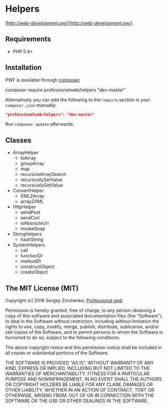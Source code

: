 Helpers
====

[http://web-development.pw/](http://web-development.pw/)

Requirements
------------
 - PHP 5.4+


Installation
------------
PWF is available through [composer](https://getcomposer.org/)

composer require professionalweb/helpers "dev-master"

Alternatively you can add the following to the `require` section in your `composer.json` manually:

```json
"professionalweb/helpers": "dev-master"
```
Run `composer update` afterwards.


Classes
-------
 - ArrayHelper
    - toArray
    - groupArray
    - map
    - recursiveArraySearch
    - recursivelySetValue
    - recursivelyGetValue
 - ConvertHelper
    - XML2Array
    - array2XML
 - HttpHelper
    - sendPost
    - sendCurl
    - isAbsoluteUrl
    - invokeSoap
 - StringHelpers
    - hashString
 - SystemHelpers
    - call
    - functionDI
    - methodDI
    - constructObject
    - createObject



The MIT License (MIT)
---------------------

Copyright (c) 2016 Sergey Zinchenko, [Professional web](http://web-development.pw)

Permission is hereby granted, free of charge, to any person obtaining a copy
of this software and associated documentation files (the "Software"), to deal
in the Software without restriction, including without limitation the rights
to use, copy, modify, merge, publish, distribute, sublicense, and/or sell
copies of the Software, and to permit persons to whom the Software is
furnished to do so, subject to the following conditions:

The above copyright notice and this permission notice shall be included in all
copies or substantial portions of the Software.

THE SOFTWARE IS PROVIDED "AS IS", WITHOUT WARRANTY OF ANY KIND, EXPRESS OR
IMPLIED, INCLUDING BUT NOT LIMITED TO THE WARRANTIES OF MERCHANTABILITY,
    FITNESS FOR A PARTICULAR PURPOSE AND NONINFRINGEMENT. IN NO EVENT SHALL THE
AUTHORS OR COPYRIGHT HOLDERS BE LIABLE FOR ANY CLAIM, DAMAGES OR OTHER
LIABILITY, WHETHER IN AN ACTION OF CONTRACT, TORT OR OTHERWISE, ARISING FROM,
OUT OF OR IN CONNECTION WITH THE SOFTWARE OR THE USE OR OTHER DEALINGS IN THE
SOFTWARE.